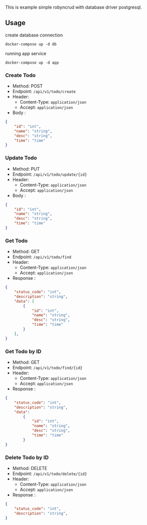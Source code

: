This is example simple robyncrud with database driver postgresql.

## Usage
create database connection
```
docker-compose up -d db
```
running app service
```
docker-compose up -d app
```

### Create Todo
- Method: POST
- Endpoint: `/api/v1/todo/create`
- Header:
    - Content-Type: `application/json`
    - Accept: `application/json`
- Body :
```json
{
    "id": "int",
    "name": "string",
    "desc": "string",
    "time": "time"
}
```

### Update Todo
- Method: PUT
- Endpoint: `/api/v1/todo/update/{id}`
- Header:
    - Content-Type: `application/json`
    - Accept: `application/json`
- Body :
```json
{
    "id": "int",
    "name": "string",
    "desc": "string",
    "time": "time"
}
```

### Get Todo
- Method: GET
- Endpoint: `/api/v1/todo/find`
- Header:
    - Content-Type: `application/json`
    - Accept: `application/json`
- Response :
```json
{
    "status_code": "int",
    "description": "string",
    "data": [
        {
            "id": "int",
            "name": "string",
            "desc": "string",
            "time": "time"
        }
    ],
}
```

### Get Todo by ID
- Method: GET
- Endpoint: `/api/v1/todo/find/{id}`
- Header:
    - Content-Type: `application/json`
    - Accept: `application/json`
- Response :

```json
{
    "status_code": "int",
    "description": "string",
    "data": 
        {
            "id": "int",
            "name": "string",
            "desc": "string",
            "time": "time"
        }
}
```

### Delete Todo by ID
- Method: DELETE
- Endpoint: `/api/v1/todo/delete/{id}`
- Header:
    - Content-Type: `application/json`
    - Accept: `application/json`
- Response :

```json
{
    "status_code": "int",
    "description": "string",
}